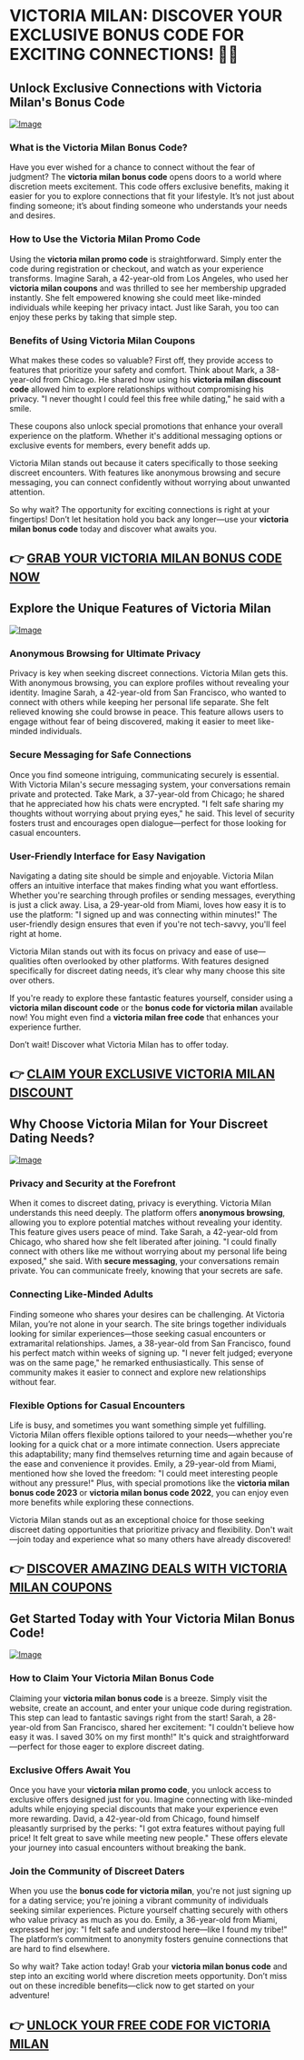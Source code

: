 # VICTORIA MILAN: DISCOVER YOUR EXCLUSIVE BONUS CODE FOR EXCITING CONNECTIONS! 💖✨

## Unlock Exclusive Connections with Victoria Milan's Bonus Code

[![Image](None)](https://gchaffi.com/SAFwMK67)

### What is the Victoria Milan Bonus Code?
Have you ever wished for a chance to connect without the fear of judgment? The **victoria milan bonus code** opens doors to a world where discretion meets excitement. This code offers exclusive benefits, making it easier for you to explore connections that fit your lifestyle. It’s not just about finding someone; it’s about finding someone who understands your needs and desires.

### How to Use the Victoria Milan Promo Code
Using the **victoria milan promo code** is straightforward. Simply enter the code during registration or checkout, and watch as your experience transforms. Imagine Sarah, a 42-year-old from Los Angeles, who used her **victoria milan coupons** and was thrilled to see her membership upgraded instantly. She felt empowered knowing she could meet like-minded individuals while keeping her privacy intact. Just like Sarah, you too can enjoy these perks by taking that simple step.

### Benefits of Using Victoria Milan Coupons
What makes these codes so valuable? First off, they provide access to features that prioritize your safety and comfort. Think about Mark, a 38-year-old from Chicago. He shared how using his **victoria milan discount code** allowed him to explore relationships without compromising his privacy. "I never thought I could feel this free while dating," he said with a smile.

These coupons also unlock special promotions that enhance your overall experience on the platform. Whether it's additional messaging options or exclusive events for members, every benefit adds up.

Victoria Milan stands out because it caters specifically to those seeking discreet encounters. With features like anonymous browsing and secure messaging, you can connect confidently without worrying about unwanted attention.

So why wait? The opportunity for exciting connections is right at your fingertips! Don’t let hesitation hold you back any longer—use your **victoria milan bonus code** today and discover what awaits you.



## 👉 [GRAB YOUR VICTORIA MILAN BONUS CODE NOW](https://gchaffi.com/SAFwMK67)

## Explore the Unique Features of Victoria Milan
[![Image](None)](https://gchaffi.com/SAFwMK67)

### Anonymous Browsing for Ultimate Privacy  
Privacy is key when seeking discreet connections. Victoria Milan gets this. With anonymous browsing, you can explore profiles without revealing your identity. Imagine Sarah, a 42-year-old from San Francisco, who wanted to connect with others while keeping her personal life separate. She felt relieved knowing she could browse in peace. This feature allows users to engage without fear of being discovered, making it easier to meet like-minded individuals.

### Secure Messaging for Safe Connections  
Once you find someone intriguing, communicating securely is essential. With Victoria Milan's secure messaging system, your conversations remain private and protected. Take Mark, a 37-year-old from Chicago; he shared that he appreciated how his chats were encrypted. "I felt safe sharing my thoughts without worrying about prying eyes," he said. This level of security fosters trust and encourages open dialogue—perfect for those looking for casual encounters.

### User-Friendly Interface for Easy Navigation  
Navigating a dating site should be simple and enjoyable. Victoria Milan offers an intuitive interface that makes finding what you want effortless. Whether you're searching through profiles or sending messages, everything is just a click away. Lisa, a 29-year-old from Miami, loves how easy it is to use the platform: "I signed up and was connecting within minutes!" The user-friendly design ensures that even if you're not tech-savvy, you'll feel right at home.

Victoria Milan stands out with its focus on privacy and ease of use—qualities often overlooked by other platforms. With features designed specifically for discreet dating needs, it’s clear why many choose this site over others.

If you're ready to explore these fantastic features yourself, consider using a **victoria milan discount code** or the **bonus code for victoria milan** available now! You might even find a **victoria milan free code** that enhances your experience further.

Don’t wait! Discover what Victoria Milan has to offer today.



## 👉 [CLAIM YOUR EXCLUSIVE VICTORIA MILAN DISCOUNT](https://gchaffi.com/SAFwMK67)

## Why Choose Victoria Milan for Your Discreet Dating Needs?

[![Image](None)](https://gchaffi.com/SAFwMK67)

### Privacy and Security at the Forefront  
When it comes to discreet dating, privacy is everything. Victoria Milan understands this need deeply. The platform offers **anonymous browsing**, allowing you to explore potential matches without revealing your identity. This feature gives users peace of mind. Take Sarah, a 42-year-old from Chicago, who shared how she felt liberated after joining. "I could finally connect with others like me without worrying about my personal life being exposed," she said. With **secure messaging**, your conversations remain private. You can communicate freely, knowing that your secrets are safe.

### Connecting Like-Minded Adults  
Finding someone who shares your desires can be challenging. At Victoria Milan, you’re not alone in your search. The site brings together individuals looking for similar experiences—those seeking casual encounters or extramarital relationships. James, a 38-year-old from San Francisco, found his perfect match within weeks of signing up. "I never felt judged; everyone was on the same page," he remarked enthusiastically. This sense of community makes it easier to connect and explore new relationships without fear.

### Flexible Options for Casual Encounters  
Life is busy, and sometimes you want something simple yet fulfilling. Victoria Milan offers flexible options tailored to your needs—whether you're looking for a quick chat or a more intimate connection. Users appreciate this adaptability; many find themselves returning time and again because of the ease and convenience it provides. Emily, a 29-year-old from Miami, mentioned how she loved the freedom: "I could meet interesting people without any pressure!" Plus, with special promotions like the **victoria milan bonus code 2023** or **victoria milan bonus code 2022**, you can enjoy even more benefits while exploring these connections.

Victoria Milan stands out as an exceptional choice for those seeking discreet dating opportunities that prioritize privacy and flexibility. Don't wait—join today and experience what so many others have already discovered!



## 👉 [DISCOVER AMAZING DEALS WITH VICTORIA MILAN COUPONS](https://gchaffi.com/SAFwMK67)

## Get Started Today with Your Victoria Milan Bonus Code!

[![Image](None)](https://gchaffi.com/SAFwMK67)

### How to Claim Your Victoria Milan Bonus Code
Claiming your **victoria milan bonus code** is a breeze. Simply visit the website, create an account, and enter your unique code during registration. This step can lead to fantastic savings right from the start! Sarah, a 28-year-old from San Francisco, shared her excitement: "I couldn't believe how easy it was. I saved 30% on my first month!" It's quick and straightforward—perfect for those eager to explore discreet dating.

### Exclusive Offers Await You
Once you have your **victoria milan promo code**, you unlock access to exclusive offers designed just for you. Imagine connecting with like-minded adults while enjoying special discounts that make your experience even more rewarding. David, a 42-year-old from Chicago, found himself pleasantly surprised by the perks: "I got extra features without paying full price! It felt great to save while meeting new people." These offers elevate your journey into casual encounters without breaking the bank.

### Join the Community of Discreet Daters
When you use the **bonus code for victoria milan**, you're not just signing up for a dating service; you're joining a vibrant community of individuals seeking similar experiences. Picture yourself chatting securely with others who value privacy as much as you do. Emily, a 36-year-old from Miami, expressed her joy: "I felt safe and understood here—like I found my tribe!" The platform’s commitment to anonymity fosters genuine connections that are hard to find elsewhere.

So why wait? Take action today! Grab your **victoria milan bonus code** and step into an exciting world where discretion meets opportunity. Don’t miss out on these incredible benefits—click now to get started on your adventure!



## 👉 [UNLOCK YOUR FREE CODE FOR VICTORIA MILAN](https://gchaffi.com/SAFwMK67)